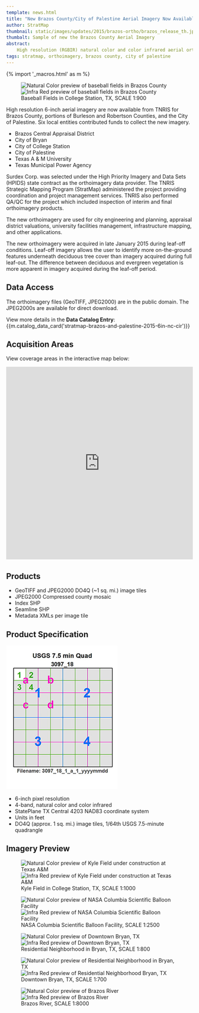 ```yaml
---
template: news.html
title: "New Brazos County/City of Palestine Aerial Imagery Now Available"
author: StratMap
thumbnail: static/images/updates/2015/brazos-ortho/brazos_release_th.jpg
thumbalt: Sample of new the Brazos County Aerial Imagery
abstract:
    High resolution (RGBIR) natural color and color infrared aerial orthoimagery are now available from TNRIS for Brazos County and the City of Palestine.
tags: stratmap, orthoimagery, brazos county, city of palestine
---
```


{% import '_macros.html' as m %}

<figure>
<div id="imageCompare1" class='twentytwenty-container natural-color-infrared'>
  <img class="img-responsive" src="{{m.link('static/images/updates/2015/brazos-ortho/baseball-cocs-brazos-6in-3096_22_4_c_2_20150127-nc-1to900.jpg')}}" alt="Natural Color preview of baseball fields in Brazos County">
  <img class="img-responsive" src="{{m.link('static/images/updates/2015/brazos-ortho/baseball-cocs-brazos-6in-3096_22_4_c_2_20150127-cir-1to900.jpg')}}" alt="Infra Red preview of baseball fields in Brazos County">
</div>
<figcaption>Baseball Fields in College Station, TX, SCALE 1:900</figcaption>
</figure>

High resolution 6-inch aerial imagery are now available from TNRIS for Brazos County, portions of Burleson and Robertson Counties, and the City of Palestine. Six local entities contributed funds to collect the new imagery.

- Brazos Central Appraisal District
- City of Bryan
- City of College Station
- City of Palestine
- Texas A & M University
- Texas Municipal Power Agency

Surdex Corp. was selected under the High Priority Imagery and Data Sets (HPIDS) state contract as the orthoimagery data provider. The TNRIS Strategic Mapping Program (StratMap) administered the project providing coordination and project management services. TNRIS also performed QA/QC for the project which included inspection of interim and final orthoimagery products.

The new orthoimagery are used for city engineering and planning, appraisal district valuations, university facilities management, infrastructure mapping, and other applications. 

The new orthoimagery were acquired in late January 2015 during leaf-off conditions. Leaf-off imagery allows the user to identify more on-the-ground features underneath deciduous tree cover than imagery acquired during full leaf-out. The difference between deciduous and evergreen vegetation is more apparent in imagery acquired during the leaf-off period.

## Data Access

The orthoimagery files (GeoTIFF, JPEG2000) are in the public domain. The JPEG2000s are available for direct download.

View more details in the **Data Catalog Entry**:
{{m.catalog_data_card('stratmap-brazos-and-palestine-2015-6in-nc-cir')}}

## Acquisition Areas
View coverage areas in the interactive map below:

<iframe width="100%" height="520" frameborder="0" src="https://tnris.cartodb.com/viz/f420e7ee-6612-11e5-bfdc-0e76aec36da9/embed_map" allowfullscreen webkitallowfullscreen mozallowfullscreen oallowfullscreen msallowfullscreen></iframe>

## Products

- GeoTIFF and JPEG2000 DO4Q (~1 sq. mi.) image tiles
- JPEG2000 Compressed county mosaic
- Index SHP
- Seamline SHP
- Metadata XMLs per image tile

## Product Specification

![USGS Quarter Quad Breakdown](static/images/updates/smith-imagery/usgs_quad.jpg)

- 6-inch pixel resolution
- 4-band, natural color and color infrared
- StatePlane TX Central 4203 NAD83 coordinate system
- Units in feet
- DO4Q (approx. 1 sq. mi.) image tiles, 1/64th USGS 7.5-minute quadrangle

## Imagery Preview

<figure>
<div id="imageCompare1" class='twentytwenty-container natural-color-infrared'>
  <img class="img-responsive" src="{{m.link('static/images/updates/2015/brazos-ortho/kyle-field-brazos-6in-3096_30_1_b_1_20150128-nc-1to1000.jpg')}}" alt="Natural Color preview of Kyle Field under construction at Texas A&M">
  <img class="img-responsive" src="{{m.link('static/images/updates/2015/brazos-ortho/kyle-field-brazos-6in-3096_30_1_b_1_20150128-cir-1to1000.jpg')}}" alt="Infra Red preview of Kyle Field under construction at Texas A&M">
</div>
<figcaption>Kyle Field in College Station, TX, SCALE 1:1000</figcaption>
</figure>


<figure>
<div id="imageCompare1" class='twentytwenty-container natural-color-infrared'>
  <img class="img-responsive" src="{{m.link('static/images/updates/2015/brazos-ortho/nasa-balloon-palestine-6in-3195_11_3_a_4_20150126-nc-1to2500.jpg')}}" alt="Natural Color preview of NASA Columbia Scientific Balloon Facility">
  <img class="img-responsive" src="{{m.link('static/images/updates/2015/brazos-ortho/nasa-balloon-palestine-6in-3195_11_3_a_4_20150126-cir-1to2500.jpg')}}" alt="Infra Red preview of NASA Columbia Scientific Balloon Facility">
</div>
<figcaption> NASA Columbia Scientific Balloon Facility, SCALE 1:2500</figcaption>
</figure>


<figure>
<div id="imageCompare1" class='twentytwenty-container natural-color-infrared'>
  <img class="img-responsive" src="{{m.link('static/images/updates/2015/brazos-ortho/residential-bryan-brazos-6in-3096_22_3_a_2_20150127-nc-1to800.jpg')}}" alt="Natural Color preview of Downtown Bryan, TX">
  <img class="img-responsive" src="{{m.link('static/images/updates/2015/brazos-ortho/residential-bryan-brazos-6in-3096_22_3_a_2_20150127-cir-1to800.jpg')}}" alt="Infra Red preview of Downtown Bryan, TX">
</div>
<figcaption>Residential Neighborhood in Bryan, TX, SCALE 1:800</figcaption>
</figure>


<figure>
<div id="imageCompare1" class='twentytwenty-container natural-color-infrared'>
  <img class="img-responsive" src="{{m.link('static/images/updates/2015/brazos-ortho/downtown-bryan-brazos-6in-3096_22_3_a_1_20150127-nc-1to700.jpg')}}" alt="Natural Color preview of Residential Neighborhood in Bryan, TX">
  <img class="img-responsive" src="{{m.link('static/images/updates/2015/brazos-ortho/downtown-bryan-brazos-6in-3096_22_3_a_1_20150127-cir-1to700.jpg')}}" alt="Infra Red preview of Residential Neighborhood Bryan, TX">
</div>
<figcaption>Downtown Bryan, TX, SCALE 1:700</figcaption>
</figure>

<figure>
<div id="imageCompare1" class='twentytwenty-container natural-color-infrared'>
  <img class="img-responsive" src="{{m.link('static/images/updates/2015/brazos-ortho/brazos-river-brazos-6in-3096_29_4_b_4_20150127-nc-1to8000.jpg')}}" alt="Natural Color preview of Brazos River">
  <img class="img-responsive" src="{{m.link('static/images/updates/2015/brazos-ortho/brazos-river-brazos-6in-3096_29_4_b_4_20150127-cir-1to8000.jpg')}}" alt="Infra Red preview of Brazos River">
</div>
<figcaption>Brazos River, SCALE 1:8000</figcaption>
</figure>


